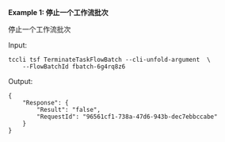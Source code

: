 **Example 1: 停止一个工作流批次**

停止一个工作流批次

Input: 

```
tccli tsf TerminateTaskFlowBatch --cli-unfold-argument  \
    --FlowBatchId fbatch-6g4rq8z6
```

Output: 
```
{
    "Response": {
        "Result": "false",
        "RequestId": "96561cf1-738a-47d6-943b-dec7ebbccabe"
    }
}
```


